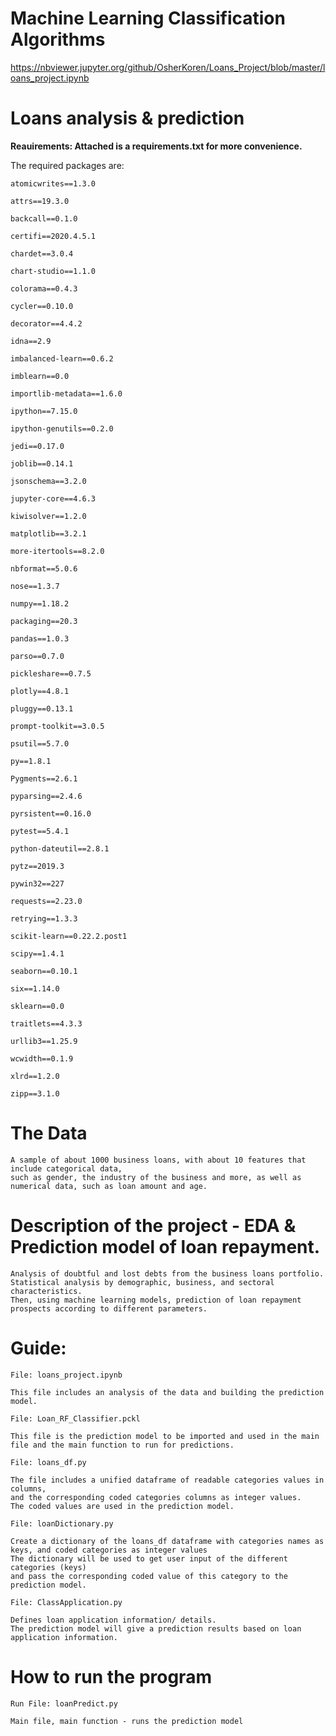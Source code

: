 # Machine Learning Classification Algorithms
https://nbviewer.jupyter.org/github/OsherKoren/Loans_Project/blob/master/loans_project.ipynb 

# Loans analysis & prediction
**Reauirements: Attached is a requirements.txt for more convenience.**

The required packages are:
```
atomicwrites==1.3.0

attrs==19.3.0

backcall==0.1.0

certifi==2020.4.5.1

chardet==3.0.4

chart-studio==1.1.0

colorama==0.4.3

cycler==0.10.0

decorator==4.4.2

idna==2.9

imbalanced-learn==0.6.2

imblearn==0.0

importlib-metadata==1.6.0

ipython==7.15.0

ipython-genutils==0.2.0

jedi==0.17.0

joblib==0.14.1

jsonschema==3.2.0

jupyter-core==4.6.3

kiwisolver==1.2.0

matplotlib==3.2.1

more-itertools==8.2.0

nbformat==5.0.6

nose==1.3.7

numpy==1.18.2

packaging==20.3

pandas==1.0.3

parso==0.7.0

pickleshare==0.7.5

plotly==4.8.1

pluggy==0.13.1

prompt-toolkit==3.0.5

psutil==5.7.0

py==1.8.1

Pygments==2.6.1

pyparsing==2.4.6

pyrsistent==0.16.0

pytest==5.4.1

python-dateutil==2.8.1

pytz==2019.3

pywin32==227

requests==2.23.0

retrying==1.3.3

scikit-learn==0.22.2.post1

scipy==1.4.1

seaborn==0.10.1

six==1.14.0

sklearn==0.0

traitlets==4.3.3

urllib3==1.25.9

wcwidth==0.1.9

xlrd==1.2.0

zipp==3.1.0
```

# The Data
```
A sample of about 1000 business loans, with about 10 features that include categorical data, 
such as gender, the industry of the business and more, as well as numerical data, such as loan amount and age.
```
# Description of the project - EDA & Prediction model of loan repayment. 
```
Analysis of doubtful and lost debts from the business loans portfolio. 
Statistical analysis by demographic, business, and sectoral characteristics. 
Then, using machine learning models, prediction of loan repayment prospects according to different parameters.
```

# Guide:
```
File: loans_project.ipynb

This file includes an analysis of the data and building the prediction model.

File: Loan_RF_Classifier.pckl

This file is the prediction model to be imported and used in the main file and the main function to run for predictions.

File: loans_df.py

The file includes a unified dataframe of readable categories values in columns, 
and the corresponding coded categories columns as integer values.
The coded values are used in the prediction model.

File: loanDictionary.py

Create a dictionary of the loans_df dataframe with categories names as keys, and coded categories as integer values
The dictionary will be used to get user input of the different categories (keys)
and pass the corresponding coded value of this category to the prediction model.

File: ClassApplication.py

Defines loan application information/ details.
The prediction model will give a prediction results based on loan application information.
```

# How to run the program
```
Run File: loanPredict.py

Main file, main function - runs the prediction model
```
